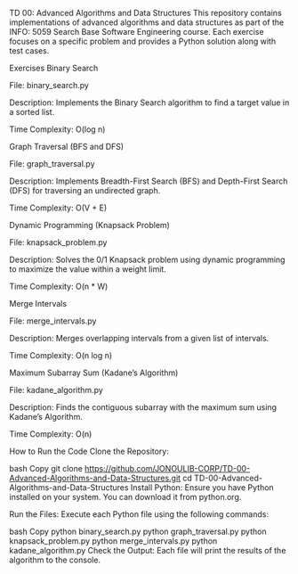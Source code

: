 TD 00: Advanced Algorithms and Data Structures
This repository contains implementations of advanced algorithms and data structures as part of the INFO: 5059 Search Base Software Engineering course. Each exercise focuses on a specific problem and provides a Python solution along with test cases.

Exercises
Binary Search

File: binary_search.py

Description: Implements the Binary Search algorithm to find a target value in a sorted list.

Time Complexity: O(log n)

Graph Traversal (BFS and DFS)

File: graph_traversal.py

Description: Implements Breadth-First Search (BFS) and Depth-First Search (DFS) for traversing an undirected graph.

Time Complexity: O(V + E)

Dynamic Programming (Knapsack Problem)

File: knapsack_problem.py

Description: Solves the 0/1 Knapsack problem using dynamic programming to maximize the value within a weight limit.

Time Complexity: O(n * W)

Merge Intervals

File: merge_intervals.py

Description: Merges overlapping intervals from a given list of intervals.

Time Complexity: O(n log n)

Maximum Subarray Sum (Kadane’s Algorithm)

File: kadane_algorithm.py

Description: Finds the contiguous subarray with the maximum sum using Kadane’s Algorithm.

Time Complexity: O(n)

How to Run the Code
Clone the Repository:

bash
Copy
git clone https://github.com/JONOULIB-CORP/TD-00-Advanced-Algorithms-and-Data-Structures.git
cd TD-00-Advanced-Algorithms-and-Data-Structures
Install Python:
Ensure you have Python installed on your system. You can download it from python.org.

Run the Files:
Execute each Python file using the following commands:

bash
Copy
python binary_search.py
python graph_traversal.py
python knapsack_problem.py
python merge_intervals.py
python kadane_algorithm.py
Check the Output:
Each file will print the results of the algorithm to the console.